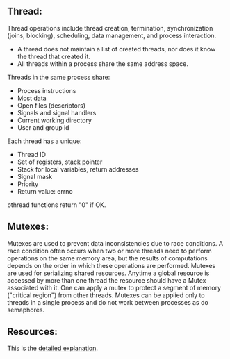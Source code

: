 ## Thread:
Thread operations include thread creation, termination, synchronization (joins, blocking), scheduling, data management, and process interaction.

- A thread does not maintain a list of created threads, nor does it know the thread that created it.
- All threads within a process share the same address space.

Threads in the same process share:
- Process instructions
- Most data
- Open files (descriptors)
- Signals and signal handlers
- Current working directory
- User and group id

Each thread has a unique:
- Thread ID
- Set of registers, stack pointer
- Stack for local variables, return addresses
- Signal mask
- Priority
- Return value: errno

pthread functions return "0" if OK.

## Mutexes:
Mutexes are used to prevent data inconsistencies due to race conditions. A race condition often occurs when two or more threads need to perform operations on the same memory area, but the results of computations depends on the order in which these operations are performed. Mutexes are used for serializing shared resources. Anytime a global resource is accessed by more than one thread the resource should have a Mutex associated with it. One can apply a mutex to protect a segment of memory ("critical region") from other threads. Mutexes can be applied only to threads in a single process and do not work between processes as do semaphores. 

## Resources:

This is the [detailed explanation](https://www.cs.cmu.edu/afs/cs/academic/class/15492-f07/www/pthreads.html).
